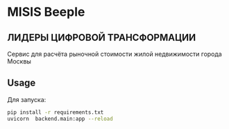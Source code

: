 
# MISIS Beeple
## ЛИДЕРЫ ЦИФРОВОЙ ТРАНСФОРМАЦИИ
Сервис для расчёта рыночной стоимости жилой недвижимости города Москвы

## Usage

Для запуска:

```bash
pip install -r requirements.txt 
uvicorn  backend.main:app --reload
```
